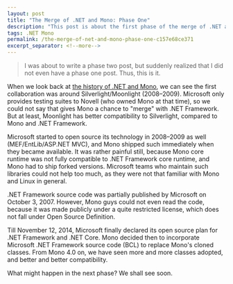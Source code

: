 ```yaml
---
layout: post
title: "The Merge of .NET and Mono: Phase One"
description: "This post is about the first phase of the merge of .NET and Mono."
tags: .NET Mono
permalink: /the-merge-of-net-and-mono-phase-one-c157e68ce371
excerpt_separator: <!--more-->
---
```


> I was about to write a phase two post, but suddenly realized that I did not even have a phase one post. Thus, this is it.

When we look back at [the history of .NET and Mono](https://corefx.lextudio.com), we can see the first collaboration was around Silverlight/Moonlight (2008–2009). Microsoft only provides testing suites to Novell (who owned Mono at that time), so we could not say that gives Mono a chance to "merge" with .NET Framework. But at least, Moonlight has better compatibility to Silverlight, compared to Mono and .NET Framework.
<!--more-->

Microsoft started to open source its technology in 2008–2009 as well (MEF/EntLib/ASP.NET MVC), and Mono shipped such immediately when they became available. It was rather painful still, because Mono core runtime was not fully compatible to .NET Framework core runtime, and Mono had to ship forked versions. Microsoft teams who maintain such libraries could not help too much, as they were not that familiar with Mono and Linux in general.

.NET Framework source code was partially published by Microsoft on October 3, 2007. However, Mono guys could not even read the code, because it was made publicly under a quite restricted license, which does not fall under Open Source Definition.

Till November 12, 2014, Microsoft finally declared its open source plan for .NET Framework and .NET Core. Mono decided then to incorporate Microsoft .NET Framework source code (BCL) to replace Mono's cloned classes. From Mono 4.0 on, we have seen more and more classes adopted, and better and better compatibility.

What might happen in the next phase? We shall see soon.
